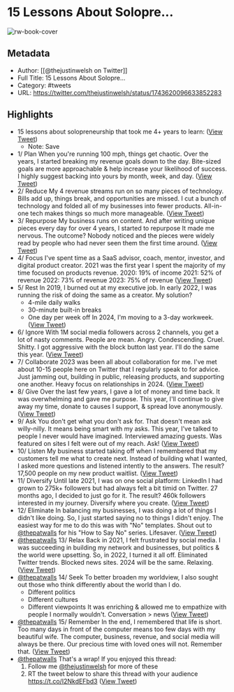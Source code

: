 # 15 Lessons About Solopre...

![rw-book-cover](https://pbs.twimg.com/profile_images/1365425625616556045/NDhia9nF.jpg)

## Metadata
- Author: [[@thejustinwelsh on Twitter]]
- Full Title: 15 Lessons About Solopre...
- Category: #tweets
- URL: https://twitter.com/thejustinwelsh/status/1743620096633852283

## Highlights
- 15 lessons about solopreneurship that took me 4+ years to learn: ([View Tweet](https://twitter.com/thejustinwelsh/status/1743620096633852283))
    - Note: Save
- 1/ Plan
  When you're running 100 mph, things get chaotic.
  Over the years, I started breaking my revenue goals down to the day.
  Bite-sized goals are more approachable & help increase your likelihood of success.
  I highly suggest backing into yours by month, week, and day. ([View Tweet](https://twitter.com/thejustinwelsh/status/1743620099372646638))
- 2/ Reduce
  My 4 revenue streams run on so many pieces of technology.
  Bills add up, things break, and opportunities are missed.
  I cut a bunch of technology and folded all of my businesses into fewer products.
  All-in-one tech makes things so much more manageable. ([View Tweet](https://twitter.com/thejustinwelsh/status/1743620102233215017))
- 3/ Repurpose
  My business runs on content.
  And after writing unique pieces every day for over 4 years, I started to repurpose
  It made me nervous. The outcome?
  Nobody noticed and the pieces were widely read by people who had never seen them the first time around. ([View Tweet](https://twitter.com/thejustinwelsh/status/1743620105106325937))
- 4/ Focus
  I've spent time as a SaaS advisor, coach, mentor, investor, and digital product creator.
  2021 was the first year I spent the majority of my time focused on products revenue.
  2020: 19% of income
  2021: 52% of revenue
  2022: 73% of revenue
  2023: 75% of revenue ([View Tweet](https://twitter.com/thejustinwelsh/status/1743620107861889060))
- 5/ Rest
  In 2019, I burned out at my executive job.
  In early 2022, I was running the risk of doing the same as a creator.
  My solution?
  - 4-mile daily walks
  - 30-minute built-in breaks
  - One day per week off
  In 2024, I'm moving to a 3-day workweek. ([View Tweet](https://twitter.com/thejustinwelsh/status/1743620110802104734))
- 6/ Ignore
  With 1M social media followers across 2 channels, you get a lot of nasty comments.
  People are mean. Angry. Condescending. Cruel. Shitty.
  I got aggressive with the block button last year. I'll do the same this year. ([View Tweet](https://twitter.com/thejustinwelsh/status/1743620113713057840))
- 7/ Collaborate
  2023 was been all about collaboration for me.
  I've met about 10-15 people here on Twitter that I regularly speak to for advice.
  Just jamming out, building in public, releasing products, and supporting one another.
  Heavy focus on relationships in 2024. ([View Tweet](https://twitter.com/thejustinwelsh/status/1743620116623896772))
- 8/ Give
  Over the last few years, I gave a lot of money and time back.
  It was overwhelming and gave me purpose.
  This year, I'll continue to give away my time, donate to causes I support, & spread love anonymously. ([View Tweet](https://twitter.com/thejustinwelsh/status/1743620119442423838))
- 9/ Ask
  You don't get what you don't ask for. 
  That doesn't mean ask willy-nilly. It means being smart with my asks.
  This year, I've talked to people I never would have imagined.
  Interviewed amazing guests. Was featured on sites I felt were out of my reach. Ask! ([View Tweet](https://twitter.com/thejustinwelsh/status/1743620122340679981))
- 10/ Listen
  My business started taking off when I remembered that my customers tell me what to create next.
  Instead of building what I wanted, I asked more questions and listened intently to the answers.
  The result? 
  17,500 people on my new product waitlist. ([View Tweet](https://twitter.com/thejustinwelsh/status/1743620125192798459))
- 11/ Diversify
  Until late 2021, I was on one social platform: LinkedIn
  I had grown to 275k+ followers but had always felt a bit timid on Twitter.
  27 months ago, I decided to just go for it. The result? 460k followers interested in my journey.
  Diversify where you create. ([View Tweet](https://twitter.com/thejustinwelsh/status/1743620128011399241))
- 12/ Eliminate
  In balancing my businesses, I was doing a lot of things I didn't like doing.
  So, I just started saying no to things I didn't enjoy.
  The easiest way for me to do this was with "No" templates.
  Shout out to <a href="https://twitter.com/thepatwalls">@thepatwalls</a> for his "How to Say No" series. Lifesaver. ([View Tweet](https://twitter.com/thejustinwelsh/status/1743620130846744985))
- <a href="https://twitter.com/thepatwalls">@thepatwalls</a> 13/ Relax
  Back in 2021, I felt frustrated by social media.
  I was succeeding in building my network and businesses, but politics & the world were upsetting.
  So, in 2022, I turned it all off. 
  Eliminated Twitter trends. Blocked news sites.
  2024 will be the same. Relaxing. ([View Tweet](https://twitter.com/thejustinwelsh/status/1743620133723996216))
- <a href="https://twitter.com/thepatwalls">@thepatwalls</a> 14/ Seek
  To better broaden my worldview, I also sought out those who think differently about the world than I do.
  - Different politics
  - Different cultures
  - Different viewpoints
  It was enriching & allowed me to empathize with people I normally wouldn't.
  Conversation > news ([View Tweet](https://twitter.com/thejustinwelsh/status/1743620136618115576))
- <a href="https://twitter.com/thepatwalls">@thepatwalls</a> 15/ Remember
  In the end, I remembered that life is short.
  Too many days in front of the computer means too few days with my beautiful wife.
  The computer, business, revenue, and social media will always be there.
  Our precious time with loved ones will not.
  Remember that. ([View Tweet](https://twitter.com/thejustinwelsh/status/1743620139595993531))
- <a href="https://twitter.com/thepatwalls">@thepatwalls</a> That's a wrap!
  If you enjoyed this thread:
  1. Follow me <a href="https://twitter.com/thejustinwelsh">@thejustinwelsh</a> for more of these
  2. RT the tweet below to share this thread with your audience
  https://t.co/I2NkdEFbd3 ([View Tweet](https://twitter.com/thejustinwelsh/status/1743620142842409169))
